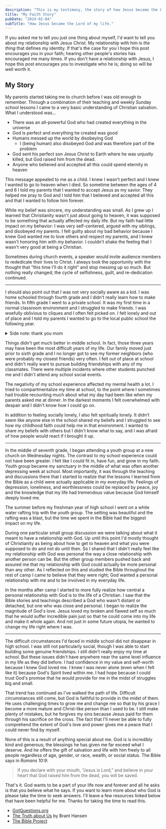 ```yaml
---
description: "This is my testimony, the story of how Jesus became the Lord of my life."
title: "My Faith Story"
pubDate: "2024-02-04"
subTitle: "How Jesus became the Lord of my life."
---
```


If you asked me to tell you just one thing about myself, I'd want to tell you about my relationship with Jesus Christ. My relationship with him is _the thing_ that defines my identity. If that's the case for you I hope this post encourages you in your faith; hearing other people's stories has encouraged me many times. If you don't have a relationship with Jesus, I hope this post encourages you to investigate who he is; doing so will be well worth it.

## My Story

My parents started taking me to church before I was old enough to remember. Through a combination of their teaching and weekly Sunday school lessons I came to a very basic understanding of Christian salvation. What I understood was...

-   There was an all-powerful God who had created everything in the universe
-   God is perfect and everything he created was good
-   Humans messed up the world by disobeying God
    -   I (being human) also disobeyed God and was therefore part of the problem
-   God sent his perfect son Jesus Christ to Earth where he was unjustly killed, but God raised him from the dead.
-   Anyone who believed and accepted all this could spend eternity in heaven

This message appealed to me as a child. I knew I wasn't perfect and I knew I wanted to go to heaven when I died. So sometime between the ages of 4 and 6 I told my parents that I wanted to accept Jesus as my savior. They helped me pray to God and I told him that I believed and accepted all this and that I wanted to follow him forever.

While my belief was sincere, my understanding was small. As I grew up I learned that Christianity wasn't just about going to heaven, it was supposed to be something that actually affected my daily life. But my faith had little impact on my behavior: I was very self-centered, argued with my siblings, and disobeyed my parents. I felt guilty about my bad behavior because I knew God wanted me to love others and respect my parents, and I knew wasn't honoring him with my behavior. I couldn't shake the feeling that I wasn't very good at being a Christian.

Sometimes during church events, a speaker would invite audience members to rededicate their lives to Christ. I always took the opportunity with the thought that "this time I'll do it right" and stop messing up so much. But nothing really changed; the cycle of selfishness, guilt, and re-dedication continued.

<hr />

I should also point out that I was not very socially aware as a kid. I was home schooled through fourth grade and I didn't really learn how to make friends. In fifth grade I went to a private school. It was my first time in a normal classroom environment and I struggled to make friends. I was woefully oblivious to cliques and I often felt picked on. I felt lonely and out of place and I told my parents I wanted to go to the local public school the following year.

<details>
	<summary>Side note: thank you mom</summary>

As I proofread I'm realizing this may sound as though home schooling was a bad experience or that my parents didn't care about my social development. Nothing could be further from the truth. My mom put in countless hours and many tears to ensure she was giving me and my siblings a good education and I enjoyed being home schooled. My parents made sure I participated in extra curricular activities in part so that I would get more experience being around other kids.

</details>

Things didn't get much better in middle school. In fact, those three years may have been the most difficult years of my life. Our family moved just prior to sixth grade and I no longer got to see my former neighbors (who were probably my closest friends) very often. I felt out of place at school and didn't really want to pursue building friendships with any of my classmates. There were multiple incidents where other students punched me and I didn't attend any school social events.

The negativity of my school experience affected my mental health a lot. I tried to compartmentalize my time at school, to the point where I sometimes had trouble recounting much about what my day had been like when my parents asked me at dinner. In the darkest moments I felt overwhelmed with despair and I didn't know how I could go on.

In addition to feeling socially lonely, I also felt spiritually lonely. It didn't seem like anyone else in the school shared my beliefs and I struggled to see how my childhood faith could help me in that environment. I wanted to share my beliefs with others but I didn't know what to say, and I was afraid of how people would react if I brought it up.

<hr />

In the middle of seventh grade, I began attending a youth group at a new church on Wednesday nights. The contrast to my school experience could not have been greater. I felt like I could fit in, have fun, and grow in my faith. Youth group became my sanctuary in the middle of what was often another depressing week at school. Most importantly, it was through the teaching and discussions there that I started to realize that the lessons I learned from the Bible as a child were actually applicable in my everyday life. Feelings of depression, loneliness, and worthlessness could be replaced by peace, joy and the knowledge that my life had tremendous value because God himself deeply loved me.

The summer before my freshman year of high school I went on a white water rafting trip with the youth group. The setting was beautiful and the rafting was a blast, but the time we spent in the Bible had the biggest impact on my life.

During one particular small group discussion we were talking about what it meant to have a relationship with God. Up until this point I'd mostly thought of Christianity as being about how to get to heaven and what you were supposed to do and not do until then. So I shared that I didn't really feel like my relationship with God was personal the way a close relationship with another person can be. But the other group members pushed back and assured me that my relationship with God could actually be more personal than any other. As I reflected on this and studied the Bible throughout the rest of camp I came to believe that they were right; God wanted a personal relationship with me and to be involved in my everyday life.

In the months after camp I started to more fully realize how central a personal relationship with God is to the life of a Christian. I saw that the Bible stories and teachings described a God who wasn't distant or detached, but one who was close and personal. I began to realize the magnitude of God's love. Jesus loved my broken and flawed self so much that he would suffer incredible pain just so that he could come into my life and make it whole again. And not just in some future utopia, he wanted to change my life right where I was.

<hr />

The difficult circumstances I'd faced in middle school did not disappear in high school. I was still not particularly social, though I was able to start building some genuine friendships. I still didn't really enjoy my time at school. But these issues didn't have anywhere near the same level influence in my life as they did before. I had confidence in my value and self-worth because I knew God loved me. I knew I was never alone (even when I felt like it) because God's Spirit lived within me. I had hope because I could trust God's promise that he would provide for me in the midst of struggles big and small.

That trend has continued as I've walked the path of life. Difficult circumstances still come, but God is faithful to provide in the midst of them. He uses challenging times to grow me and change me so that by his grace I become a more mature and Christ-like person than I used to be. I still make plenty of mistakes, but he forgives my sins because Jesus paid for them through his sacrifice on the cross. The fact that I'll never be able to fully comprehend the extent of God's love and power gives me a peace that I could never find by myself.

None of this is a result of anything special about me. God is is incredibly kind and generous; the blessings he has given me far exceed what I deserve. And he offers the gift of salvation and life with him freely to all people regardless of age, gender, or race, wealth, or social status. The Bible says in <cite>Romans 10:9</cite>:

> If you declare with your mouth, “Jesus is Lord,” and believe in your heart that God raised him from the dead, you will be saved.

That's it. God wants to be a part of your life now and forever and all he asks is that you believe what he says. If you want to learn more about who God is please take the time to seek answers. I'll leave a few resources linked below that have been helpful for me. Thanks for taking the time to read this.

-   [GotQuestions.org](https://www.gotquestions.org/)
-   [The Truth about Us](https://libro.fm/audiobooks/9781666558159-the-truth-about-us) by Brant Hansen
-   [The Bible Project](https://bibleproject.com/explore/)
